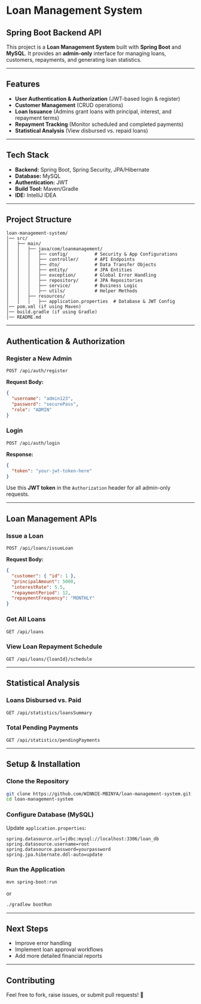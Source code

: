 # Loan Management System

## Spring Boot Backend API

This project is a **Loan Management System** built with **Spring Boot** and **MySQL**. It provides an **admin-only** interface for managing loans, customers, repayments, and generating loan statistics.

---

## Features

- **User Authentication & Authorization** (JWT-based login & register)
- **Customer Management** (CRUD operations)
- **Loan Issuance** (Admins grant loans with principal, interest, and repayment terms)
- **Repayment Tracking** (Monitor scheduled and completed payments)
- **Statistical Analysis** (View disbursed vs. repaid loans)

---

## Tech Stack

- **Backend:** Spring Boot, Spring Security, JPA/Hibernate
- **Database:** MySQL
- **Authentication:** JWT
- **Build Tool:** Maven/Gradle
- **IDE:** IntelliJ IDEA

---

## Project Structure

```
loan-management-system/
│── src/
│   ├── main/
│   │   ├── java/com/loanmanagement/
│   │   │   ├── config/          # Security & App Configurations
│   │   │   ├── controller/      # API Endpoints
│   │   │   ├── dto/             # Data Transfer Objects
│   │   │   ├── entity/          # JPA Entities
│   │   │   ├── exception/       # Global Error Handling
│   │   │   ├── repository/      # JPA Repositories
│   │   │   ├── service/         # Business Logic
│   │   │   ├── utils/           # Helper Methods
│   │   ├── resources/
│   │   │   ├── application.properties  # Database & JWT Config
│── pom.xml (if using Maven)  
│── build.gradle (if using Gradle)  
│── README.md  
```

---

## Authentication & Authorization

### Register a New Admin
```http
POST /api/auth/register
```
**Request Body:**
```json
{
  "username": "admin123",
  "password": "securePass",
  "role": "ADMIN"
}
```

### Login
```http
POST /api/auth/login
```
**Response:**
```json
{
  "token": "your-jwt-token-here"
}
```
Use this **JWT token** in the `Authorization` header for all admin-only requests.

---

## Loan Management APIs

### Issue a Loan
```http
POST /api/loans/issueLoan
```
**Request Body:**
```json
{
  "customer": { "id": 1 },
  "principalAmount": 5000,
  "interestRate": 5.5,
  "repaymentPeriod": 12,
  "repaymentFrequency": "MONTHLY"
}
```

### Get All Loans
```http
GET /api/loans
```

### View Loan Repayment Schedule
```http
GET /api/loans/{loanId}/schedule
```

---

## Statistical Analysis

### Loans Disbursed vs. Paid
```http
GET /api/statistics/loansSummary
```

### Total Pending Payments
```http
GET /api/statistics/pendingPayments
```

---

## Setup & Installation

### Clone the Repository
```sh
git clone https://github.com/WINNIE-MBINYA/loan-management-system.git
cd loan-management-system
```

### Configure Database (MySQL)
Update `application.properties`:
```properties
spring.datasource.url=jdbc:mysql://localhost:3306/loan_db
spring.datasource.username=root
spring.datasource.password=yourpassword
spring.jpa.hibernate.ddl-auto=update
```

### Run the Application
```sh
mvn spring-boot:run
```
or
```sh
./gradlew bootRun
```

---

## Next Steps

- Improve error handling
- Implement loan approval workflows
- Add more detailed financial reports

---

## Contributing

Feel free to fork, raise issues, or submit pull requests! 🚀

